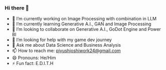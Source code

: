 ### Hi there 👋

<!--
**Piyush01-ui/Piyush01-ui** is a ✨ _special_ ✨ repository because its `README.md` (this file) appears on your GitHub profile.

Here are some ideas to get you started: -->

- 🔭 I’m currently working on Image Processing with combination in LLM
- 🌱 I’m currently learning Generative A.I., GAN and Image Processing
- 👯 I’m looking to collaborate on Generative A.I., GoDot Engine and Power BI
- 🤔 I’m looking for help with my game dev journey
- 💬 Ask me about Data Science and Business Analysis
- 📫 How to reach me: piyushjoshiwork24@gmail.com
- 😄 Pronouns: He/Him
- ⚡ Fun fact: E.D.I.T.H

